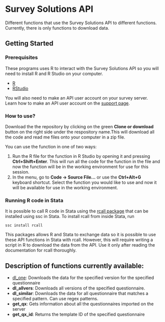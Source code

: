 # Survey Solutions API

Different functions that use the Survey Solutions API to different functions. Currently, there is only functions to download data.

## Getting Started
### Prerequisites
These programs uses R to interact with the Survey Solutions API so you will need to install R and R Studio on your computer.

* [R](https://cran.rstudio.com/)
* [RStudio](https://www.rstudio.com/products/rstudio/download/)

You will also need to make an API user account on your survey server. Learn how to make an API user account on the [support page](http://support.mysurvey.solutions/customer/en/portal/articles/2844104-survey-solutions-api?b_id=12728).

### How to use?
Download the the repository by clicking on the green **Clone or download** button on the right side under the respository name.This will download all the code and read me files onto your computer in a zip file.

You can use the function in one of two ways:
1. Run the R file for the function in R Studio by opening it and pressing **Ctrl+Shift+Enter**. This will run all the code for the function in the file and now the function will be in the working environment for use for this session.
2. In the menu, go to **Code -> Source File...** or use the **Ctrl+Alt+G** keyboard shortcut. Select the function you would like to use and now it will be available for use in the working environment.

### Running R code in Stata
It is possible to call R code in Stata using the [rcall package](https://github.com/haghish/rcall) that can be installed using ssc in Stata. To install rcall from inside Stata, run 
```
ssc install rcall
```

This packages allows R and Stata to exchange data so it is possible to use these API functions in Stata with rcall. However, this will require writing a script in R to download the data from the API. Use it only after reading the documentation for rcall thoroughly.

## Description of functions currently available:
* [dl_one](help/dl_one.md): Downloads the data for the specified version for the specified questionnaire
* **dl_allvers**: Downloads all versions of the specified questionnaire.
* **dl_similar**: Downloads the data for all questionnaire that matches a specified pattern. Can use regex patterns.
* **get_qx**: Gets information about all the questionnaires imported on the server
* **get_qx_id**: Returns the template ID of the specified questionnaire

